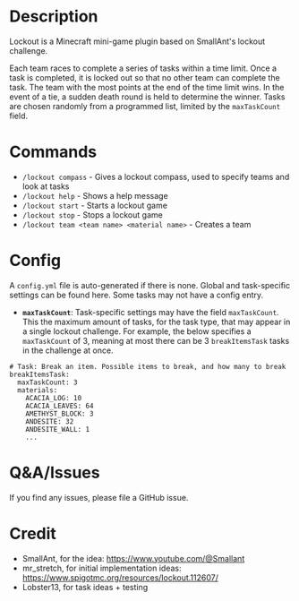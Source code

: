 # Description
Lockout is a Minecraft mini-game plugin based on SmallAnt's lockout challenge.

Each team races to complete a series of tasks within a time limit. Once a task is completed, it is locked out so that no other team can complete the task. The team with the most points at the end of the time limit wins. In the event of a tie, a sudden death round is held to determine the winner. Tasks are chosen randomly from a programmed list, limited by the `maxTaskCount` field.

# Commands
- `/lockout compass` - Gives a lockout compass, used to specify teams and look at tasks
- `/lockout help` - Shows a help message
- `/lockout start` - Starts a lockout game
- `/lockout stop` - Stops a lockout game
- `/lockout team <team name> <material name>` - Creates a team

# Config
A `config.yml` file is auto-generated if there is none. Global and task-specific settings can be found here.  Some tasks may not have a config entry.

- **`maxTaskCount`**:
Task-specific settings may have the field `maxTaskCount`. This the maximum amount of tasks, for the task type, that may appear in a single lockout challenge. For example, the below specifies a `maxTaskCount` of 3, meaning at most there can be 3 `breakItemsTask` tasks in the challenge at once.
```
# Task: Break an item. Possible items to break, and how many to break
breakItemsTask:
  maxTaskCount: 3
  materials:
    ACACIA_LOG: 10
    ACACIA_LEAVES: 64
    AMETHYST_BLOCK: 3
    ANDESITE: 32
    ANDESITE_WALL: 1
    ...
```

# Q&A/Issues
If you find any issues, please file a GitHub issue.

# Credit
- SmallAnt, for the idea: https://www.youtube.com/@Smallant
- mr_stretch, for initial implementation ideas: https://www.spigotmc.org/resources/lockout.112607/
- Lobster13, for task ideas + testing
